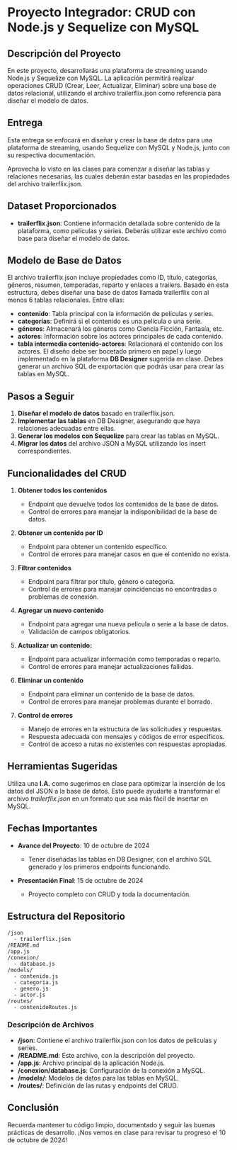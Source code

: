 # Proyecto Integrador: CRUD con Node.js y Sequelize con MySQL

## Descripción del Proyecto

En este proyecto, desarrollarás una plataforma de streaming usando Node.js y Sequelize con MySQL. La aplicación permitirá realizar operaciones CRUD (Crear, Leer, Actualizar, Eliminar) sobre una base de datos relacional, utilizando el archivo trailerflix.json como referencia para diseñar el modelo de datos.

## Entrega
Esta entrega se enfocará en diseñar y crear la base de datos para una plataforma de streaming, usando Sequelize con MySQL y Node.js, junto con su respectiva documentación.

Aprovecha lo visto en las clases para comenzar a diseñar las tablas y relaciones necesarias, las cuales deberán estar basadas en las propiedades del archivo trailerflix.json.

## Dataset Proporcionados

- **trailerflix.json**: Contiene información detallada sobre contenido de la plataforma, como películas y series. Deberás utilizar este archivo como base para diseñar el modelo de datos.

## Modelo de Base de Datos
El archivo trailerflix.json incluye propiedades como ID, título, categorías, géneros, resumen, temporadas, reparto y enlaces a trailers. Basado en esta estructura, debes diseñar una base de datos llamada trailerflix con al menos 6 tablas relacionales. Entre ellas:

- **contenido**: Tabla principal con la información de películas y series.
- **categorías**: Definirá si el contenido es una película o una serie.
- **géneros**: Almacenará los géneros como Ciencia Ficción, Fantasía, etc.
- **actores**: Información sobre los actores principales de cada contenido.
- **tabla intermedia contenido-actores**: Relacionará el contenido con los actores.
El diseño debe ser bocetado primero en papel y luego implementado en la plataforma **DB Designer** sugerida en clase. Debes generar un archivo SQL de exportación que podrás usar para crear las tablas en MySQL.

## Pasos a Seguir
1. **Diseñar el modelo de datos** basado en trailerflix.json.
2. **Implementar las tablas** en DB Designer, asegurando que haya relaciones adecuadas entre ellas.
3. **Generar los modelos con Sequelize** para crear las tablas en MySQL.
4. **Migrar los datos** del archivo JSON a MySQL utilizando los insert correspondientes.

## Funcionalidades del CRUD

1. **Obtener todos los contenidos**
   - Endpoint que devuelve todos los contenidos de la base de datos.
   - Control de errores para manejar la indisponibilidad de la base de datos.

2. **Obtener un contenido por ID**
   - Endpoint para obtener un contenido específico.
   - Control de errores para manejar casos en que el contenido no exista.

3. **Filtrar contenidos**
   - Endpoint para filtrar por título, género o categoría.
   - Control de errores para manejar coincidencias no encontradas o problemas de conexión.

4. **Agregar un nuevo contenido**
   - Endpoint para agregar una nueva pelicula o serie a la base de datos.
   - Validación de campos obligatorios.

5. **Actualizar un contenido:**
   - Endpoint para actualizar información como temporadas o reparto.
   - Control de errores para manejar actualizaciones fallidas.
     
6. **Eliminar un contenido**
   - Endpoint para eliminar un contenido de la base de datos.
   - Control de errores para manejar problemas durante el borrado.

7. **Control de errores**
   - Manejo de errores en la estructura de las solicitudes y respuestas.
   - Respuesta adecuada con mensajes y códigos de error específicos.
   - Control de acceso a rutas no existentes con respuestas apropiadas.
  
## Herramientas Sugeridas
Utiliza una **I.A.** como sugerimos en clase para optimizar la inserción de los datos del JSON a la base de datos. Esto puede ayudarte a transformar el archivo *trailerflix.json* en un formato que sea más fácil de insertar en MySQL.

## Fechas Importantes

- **Avance del Proyecto**: 10 de octubre de 2024
  - Tener diseñadas las tablas en DB Designer, con el archivo SQL generado y los primeros endpoints funcionando.

- **Presentación Final**: 15 de octubre de 2024
  - Proyecto completo con CRUD y toda la documentación.

## Estructura del Repositorio

```plaintext
/json
  - trailerflix.json
/README.md
/app.js
/conexion/
  - database.js
/models/
  - contenido.js
  - categoria.js
  - genero.js
  - actor.js
/routes/
  - contenidoRoutes.js
```

### Descripción de Archivos

- **/json**: Contiene el archivo trailerflix.json con los datos de películas y series.
- **/README.md**: Este archivo, con la descripción del proyecto.
- **/app.js**: Archivo principal de la aplicación Node.js.
- **/conexion/database.js**: Configuración de la conexión a MySQL.
- **/models/**: Modelos de datos para las tablas en MySQL.
- **/routes/**: Definición de las rutas y endpoints del CRUD.

## Conclusión

Recuerda mantener tu código limpio, documentado y seguir las buenas prácticas de desarrollo. ¡Nos vemos en clase para revisar tu progreso el 10 de octubre de 2024!
